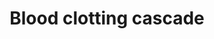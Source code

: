 ---
annotations:
- id: PW:0000474
  parent: regulatory pathway
  type: Pathway Ontology
  value: coagulation cascade pathway
authors:
- MaintBot
- Thomas
- Christine Chichester
- Eweitz
description: 'Coagulation is a complex process by which blood forms clots. It is an
  important part of hemostasis (the cessation of blood loss from a damaged vessel),
  wherein a damaged blood vessel wall is covered by a platelet and fibrin-containing
  clot to stop bleeding and begin repair of the damaged vessel. Disorders of coagulation
  can lead to an increased risk of bleeding (hemorrhage) or clotting (thrombosis).  Source:
  [[wikipedia:Coagulation|Wikipedia]]'
last-edited: 2021-05-21
organisms:
- Canis familiaris
redirect_from:
- /index.php/Pathway:WP1122
- /instance/WP1122
revision: null
schema-jsonld:
- '@context': https://schema.org/
  '@id': https://wikipathways.github.io/pathways/WP1122.html
  '@type': Dataset
  creator:
    '@type': Organization
    name: WikiPathways
  description: 'Coagulation is a complex process by which blood forms clots. It is
    an important part of hemostasis (the cessation of blood loss from a damaged vessel),
    wherein a damaged blood vessel wall is covered by a platelet and fibrin-containing
    clot to stop bleeding and begin repair of the damaged vessel. Disorders of coagulation
    can lead to an increased risk of bleeding (hemorrhage) or clotting (thrombosis).  Source:
    [[wikipedia:Coagulation|Wikipedia]]'
  keywords:
  - F10
  - F11
  - F12
  - F13B
  - F2
  - F5
  - F7
  - F8
  - F8A1
  - F9
  - FGA
  - FGB
  - FGG
  - Fibrin
  - PLAT
  - PLAU
  - PLG
  - Prothrombinase Complex
  - SERPINB2
  - SERPINE1
  - SERPINF2
  - VWF
  license: CC0
  name: Blood clotting cascade
seo: CreativeWork
title: Blood clotting cascade
wpid: WP1122
---